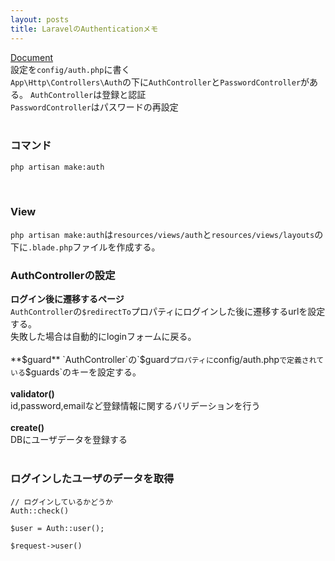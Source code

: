 ```yaml
---
layout: posts
title: LaravelのAuthenticationメモ 
---
```

[Document](https://laravel.com/docs/5.2/authentication)  
設定を`config/auth.php`に書く  
`App\Http\Controllers\Auth`の下に`AuthController`と`PasswordController`がある。
`AuthController`は登録と認証  
`PasswordController`はパスワードの再設定  
<br>

### コマンド

```
php artisan make:auth
```
<br>

### View
`php artisan make:auth`は`resources/views/auth`と`resources/views/layouts`の下に`.blade.php`ファイルを作成する。 
<br>

### AuthControllerの設定
**ログイン後に遷移するページ**  
`AuthController`の`$redirectTo`プロパティにログインした後に遷移するurlを設定する。  
失敗した場合は自動的にloginフォームに戻る。  
<br>
**$guard**  
`AuthController`の`$guard`プロパティに`config/auth.php`で定義されている`$guards`のキーを設定する。  
<br>
**validator()**  
id,password,emailなど登録情報に関するバリデーションを行う  
<br>
**create()**  
DBにユーザデータを登録する  
<br>

### ログインしたユーザのデータを取得

```
// ログインしているかどうか
Auth::check()

$user = Auth::user();

$request->user()
```
<br>
































